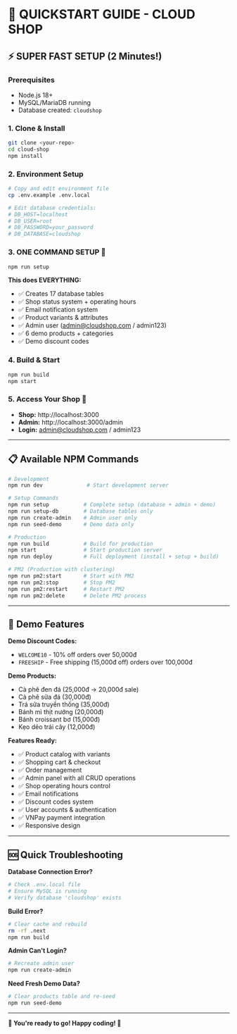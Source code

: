 # 🎯 QUICKSTART GUIDE - CLOUD SHOP

## ⚡ SUPER FAST SETUP (2 Minutes!)

### Prerequisites 
- Node.js 18+
- MySQL/MariaDB running
- Database created: `cloudshop`

### 1. Clone & Install
```bash
git clone <your-repo>
cd cloud-shop
npm install
```

### 2. Environment Setup
```bash
# Copy and edit environment file
cp .env.example .env.local

# Edit database credentials:
# DB_HOST=localhost
# DB_USER=root  
# DB_PASSWORD=your_password
# DB_DATABASE=cloudshop
```

### 3. ONE COMMAND SETUP 🚀
```bash
npm run setup
```
**This does EVERYTHING:**
- ✅ Creates 17 database tables
- ✅ Shop status system + operating hours
- ✅ Email notification system
- ✅ Product variants & attributes
- ✅ Admin user (admin@cloudshop.com / admin123)
- ✅ 6 demo products + categories
- ✅ Demo discount codes

### 4. Build & Start
```bash
npm run build
npm start
```

### 5. Access Your Shop 🎉
- **Shop:** http://localhost:3000
- **Admin:** http://localhost:3000/admin
- **Login:** admin@cloudshop.com / admin123

---

## 📋 Available NPM Commands

```bash
# Development
npm run dev              # Start development server

# Setup Commands  
npm run setup           # Complete setup (database + admin + demo)
npm run setup-db        # Database tables only
npm run create-admin    # Admin user only
npm run seed-demo       # Demo data only

# Production
npm run build           # Build for production
npm start               # Start production server
npm run deploy          # Full deployment (install + setup + build)

# PM2 (Production with clustering)
npm run pm2:start       # Start with PM2
npm run pm2:stop        # Stop PM2
npm run pm2:restart     # Restart PM2
npm run pm2:delete      # Delete PM2 process
```

---

## 🎫 Demo Features

**Demo Discount Codes:**
- `WELCOME10` - 10% off orders over 50,000đ
- `FREESHIP` - Free shipping (15,000đ off) orders over 100,000đ

**Demo Products:**
- Cà phê đen đá (25,000đ → 20,000đ sale)
- Cà phê sữa đá (30,000đ)  
- Trá sữa truyền thống (35,000đ)
- Bánh mì thịt nướng (20,000đ)
- Bánh croissant bơ (15,000đ)
- Kẹo dẻo trái cây (12,000đ)

**Features Ready:**
- ✅ Product catalog with variants
- ✅ Shopping cart & checkout
- ✅ Order management
- ✅ Admin panel with all CRUD operations
- ✅ Shop operating hours control
- ✅ Email notifications
- ✅ Discount codes system
- ✅ User accounts & authentication
- ✅ VNPay payment integration
- ✅ Responsive design

---

## 🆘 Quick Troubleshooting

**Database Connection Error?**
```bash
# Check .env.local file
# Ensure MySQL is running
# Verify database 'cloudshop' exists
```

**Build Error?**
```bash
# Clear cache and rebuild
rm -rf .next
npm run build
```

**Admin Can't Login?**
```bash
# Recreate admin user
npm run create-admin
```

**Need Fresh Demo Data?**
```bash
# Clear products table and re-seed
npm run seed-demo
```

---

**🎉 You're ready to go! Happy coding! 🚀**
